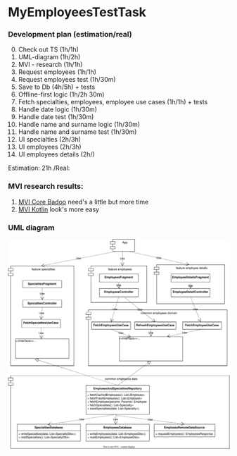 # MyEmployeesTestTask

### Development plan (estimation/real)
0000. Check out TS (1h/1h)
0001. UML-diagram (1h/2h)
0002. MVI - research (1h/1h)
0003. Request employees (1h/1h)
0004. Request employees test (1h/30m)
0005. Save to Db (4h/5h) + tests
0006. Offline-first logic (1h/2h 30m)
0007. Fetch specialties, employees, employee use cases (1h/1h) + tests
0008. Handle date logic (1h/30m)
0009. Handle date test (1h/30m)
0010. Handle name and surname logic (1h/30m)
0011. Handle name and surname test (1h/30m)
0012. UI specialties (2h/3h)
0013. UI employees (2h/3h)
0014. UI employees details (2h/)

Estimation: 21h /Real:

### MVI research results:
1. [MVI Core Badoo](https://github.com/badoo/MVICore) need's a little but more time
2. [MVI Kotlin](https://github.com/arkivanov/MVIKotlin) look's more easy

### UML diagram
<img src="./EmployeesUMLDiagram.svg">
